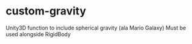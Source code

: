 # custom-gravity
Unity3D function to include spherical gravity (ala Mario Galaxy)
Must be used alongside RigidBody